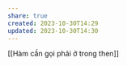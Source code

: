 ```yaml
---
share: true
created: 2023-10-30T14:29
updated: 2023-10-30T14:30
---
```

[[Hàm cần gọi phải ở trong then]] 
